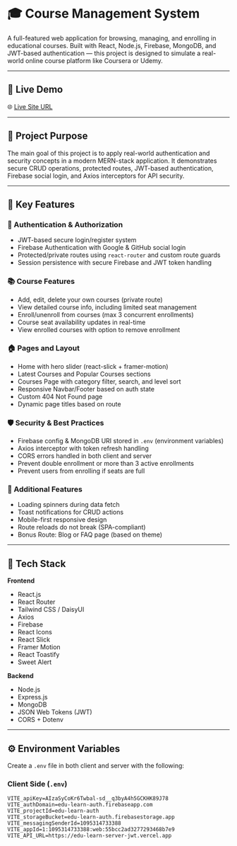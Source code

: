 # 🎓 Course Management System

A full-featured web application for browsing, managing, and enrolling in educational courses. Built with React, Node.js, Firebase, MongoDB, and JWT-based authentication — this project is designed to simulate a real-world online course platform like Coursera or Udemy.

---

## 🚀 Live Demo

🌐 [Live Site URL](https://edu-learn-jwt.netlify.app)  


---

## 🎯 Project Purpose

The main goal of this project is to apply real-world authentication and security concepts in a modern MERN-stack application. It demonstrates secure CRUD operations, protected routes, JWT-based authentication, Firebase social login, and Axios interceptors for API security.

---

## 📌 Key Features

### 👥 Authentication & Authorization
- JWT-based secure login/register system
- Firebase Authentication with Google & GitHub social login
- Protected/private routes using `react-router` and custom route guards
- Session persistence with secure Firebase and JWT token handling

### 📚 Course Features
- Add, edit, delete your own courses (private route)
- View detailed course info, including limited seat management
- Enroll/unenroll from courses (max 3 concurrent enrollments)
- Course seat availability updates in real-time
- View enrolled courses with option to remove enrollment

### 🏠 Pages and Layout
- Home with hero slider (react-slick + framer-motion)
- Latest Courses and Popular Courses sections
- Courses Page with category filter, search, and level sort
- Responsive Navbar/Footer based on auth state
- Custom 404 Not Found page
- Dynamic page titles based on route

### 🛡️ Security & Best Practices
- Firebase config & MongoDB URI stored in `.env` (environment variables)
- Axios interceptor with token refresh handling
- CORS errors handled in both client and server
- Prevent double enrollment or more than 3 active enrollments
- Prevent users from enrolling if seats are full

### 🧩 Additional Features
- Loading spinners during data fetch
- Toast notifications for CRUD actions
- Mobile-first responsive design
- Route reloads do not break (SPA-compliant)
- Bonus Route: Blog or FAQ page (based on theme)

---

## 🧪 Tech Stack

**Frontend**
- React.js
- React Router
- Tailwind CSS / DaisyUI
- Axios
- Firebase
- React Icons
- React Slick
- Framer Motion
- React Toastify
- Sweet Alert

**Backend**
- Node.js
- Express.js
- MongoDB
- JSON Web Tokens (JWT)
- CORS + Dotenv

---

## ⚙️ Environment Variables

Create a `.env` file in both client and server with the following:

### Client Side (`.env`)
```env
VITE_apiKey=AIzaSyCoKr6Twbal-sd__q3byA4h5GCKHK89J78
VITE_authDomain=edu-learn-auth.firebaseapp.com
VITE_projectId=edu-learn-auth
VITE_storageBucket=edu-learn-auth.firebasestorage.app
VITE_messagingSenderId=1095314733388
VITE_appId=1:1095314733388:web:55bcc2ad3277293468b7e9
VITE_API_URL=https://edu-learn-server-jwt.vercel.app
